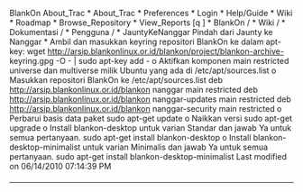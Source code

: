    BlankOn
 About_Trac
    * About_Trac
    * Preferences
    * Login
    * Help/Guide
    * Wiki
    * Roadmap
    * Browse_Repository
    * View_Reports
[q                 ]
    * BlankOn  /
    * Wiki  /
    * Dokumentasi  /
    * Pengguna  /
    * JauntyKeNanggar
Pindah dari Jaunty ke Nanggar
    * Ambil dan masukkan keyring repositori BlankOn ke dalam apt-key:
      wget http://arsip.blankonlinux.or.id/blankon/project/blankon-archive-
      keyring.gpg -O - | sudo apt-key add -
          o Aktifkan komponen main restricted universe dan multiverse milik
            Ubuntu yang ada di /etc/apt/sources.list
          o Masukkan repositori BlankOn ke /etc/apt/sources.list
            deb http://arsip.blankonlinux.or.id/blankon nanggar main restricted
            deb http://arsip.blankonlinux.or.id/blankon nanggar-updates main
            restricted
            deb http://arsip.blankonlinux.or.id/blankon nanggar-security main
            restricted
          o Perbarui basis data paket
            sudo apt-get update
          o Naikkan versi
            sudo apt-get upgrade
          o Install blankon-desktop untuk varian Standar dan jawab Ya untuk
            semua pertanyaan.
            sudo apt-get install blankon-desktop
          o Install blankon-desktop-minimalist untuk varian Minimalis dan jawab
            Ya untuk semua pertanyaan.
            sudo apt-get install blankon-desktop-minimalist
Last modified on 06/14/2010 07:14:39 PM
#### 
    
 
 
 
 
 
---
 
